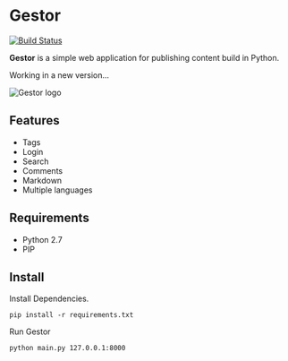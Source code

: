 # Gestor

[![Build Status](https://travis-ci.org/faustinoaq/gestor.png?branch=master)](https://travis-ci.org/faustinoaq/gestor)

**Gestor** is a simple web application for publishing content build in Python.

Working in a new version...

![Gestor logo](https://raw.github.com/faustinoaq/gestor/master/static/img/logo.png "Gestor logo")

## Features

- Tags
- Login
- Search
- Comments
- Markdown
- Multiple languages

## Requirements

- Python 2.7
- PIP

## Install

Install Dependencies.

```
pip install -r requirements.txt
```

Run Gestor

```
python main.py 127.0.0.1:8000
```
